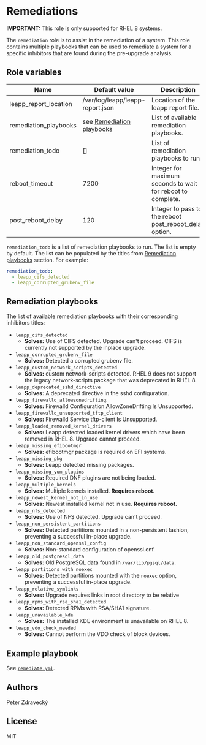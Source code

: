# Remediations

**IMPORTANT:** This role is only supported for RHEL 8 systems.

The `remediation` role is to assist in the remediation of a system. This role contains multiple playbooks that can be used to remediate a system for a specific inhibitors that are found during the pre-upgrade analysis.

## Role variables

| Name                    | Default value         | Description                                         |
|-------------------------|-----------------------|-----------------------------------------------------|
| leapp_report_location   | /var/log/leapp/leapp-report.json | Location of the leapp report file.       |
| remediation_playbooks   | see [Remediation playbooks](#remediation-playbooks) | List of available remediation playbooks.|
| remediation_todo        | []                    | List of remediation playbooks to run.               |
| reboot_timeout          | 7200                  | Integer for maximum seconds to wait for reboot to complete.     |
| post_reboot_delay       | 120                   | Integer to pass to the reboot post_reboot_delay option. |

`remediation_todo` is a list of remediation playbooks to run. The list is empty by default. The list can be populated by the titles from [Remediation playbooks](#remediation-playbooks) section. For example:

```yaml
remediation_todo:
  - leapp_cifs_detected
  - leapp_corrupted_grubenv_file
```

## Remediation playbooks

The list of available remediation playbooks with their corresponding inhibitors titles:

- `leapp_cifs_detected`
  - **Solves:** Use of CIFS detected. Upgrade can't proceed.  CIFS is currently not supported by the inplace upgrade.
- `leapp_corrupted_grubenv_file`
  - **Solves:** Detected a corrupted grubenv file.
- `leapp_custom_network_scripts_detected`
  - **Solves:** custom network-scripts detected. RHEL 9 does not support the legacy network-scripts package that was deprecated in RHEL 8.
- `leapp_deprecated_sshd_directive`
  - **Solves:** A deprecated directive in the sshd configuration.
- `leapp_firewalld_allowzonedrifting`:
  - **Solves:** Firewalld Configuration AllowZoneDrifting Is Unsupported.
- `leapp_firewalld_unsupported_tftp_client`
  - **Solves:** Firewalld Service tftp-client Is Unsupported.
- `leapp_loaded_removed_kernel_drivers`
  - **Solves:** Leapp detected loaded kernel drivers which have been removed in RHEL 8. Upgrade cannot proceed.
- `leapp_missing_efibootmgr`
  - **Solves:** efibootmgr package is required on EFI systems.
- `leapp_missing_pkg`
  - **Solves:** Leapp detected missing packages.
- `leapp_missing_yum_plugins`
  - **Solves:** Required DNF plugins are not being loaded.
- `leapp_multiple_kernels`
  - **Solves:** Multiple kernels installed. **Requires reboot.**
- `leapp_newest_kernel_not_in_use`
  - **Solves:** Newest installed kernel not in use. **Requires reboot.**
- `leapp_nfs_detected`
  - **Solves:** Use of NFS detected. Upgrade can't proceed.
- `leapp_non_persistent_partitions`
  - **Solves:** Detected partitions mounted in a non-persistent fashion, preventing a successful in-place upgrade.
- `leapp_non_standard_openssl_config`
  - **Solves:** Non-standard configuration of openssl.cnf.
- `leapp_old_postgresql_data`
  - **Solves:** Old PostgreSQL data found in `/var/lib/pgsql/data`.
- `leapp_partitions_with_noexec`
  - **Solves:** Detected partitions mounted with the `noexec` option, preventing a successful in-place upgrade.
- `leapp_relative_symlinks`
  - **Solves:** Upgrade requires links in root directory to be relative
- `leapp_rpms_with_rsa_sha1_detected`
  - **Solves:** Detected RPMs with RSA/SHA1 signature.
- `leapp_unavailable_kde`
  - **Solves:** The installed KDE environment is unavailable on RHEL 8.
- `leapp_vdo_check_needed`
  - **Solves:** Cannot perform the VDO check of block devices.

## Example playbook

See [`remediate.yml`](../../playbooks/remediate.yml).

## Authors

Peter Zdravecký

## License

MIT
